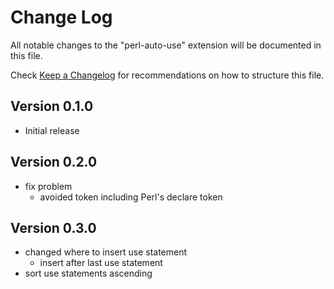 # Change Log

All notable changes to the "perl-auto-use" extension will be documented in this file.

Check [Keep a Changelog](http://keepachangelog.com/) for recommendations on how to structure this file.

## Version 0.1.0
- Initial release

## Version 0.2.0
- fix problem
  - avoided token including Perl's declare token

## Version 0.3.0
- changed where to insert use statement
  - insert after last use statement
- sort use statements ascending